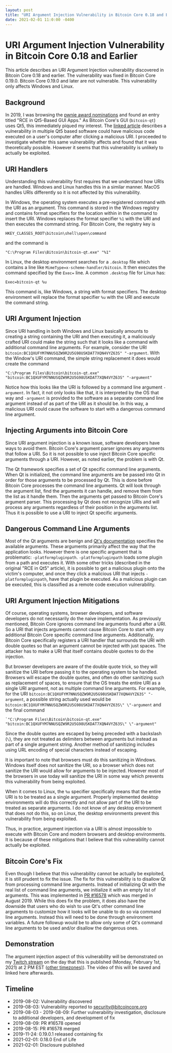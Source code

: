 ```yaml
---
layout: post
title: "URI Argument Injection Vulnerability in Bitcoin Core 0.18 and Earlier"
date: 2021-02-01 11:0:00 -0400
---
```

# URI Argument Injection Vulnerability in Bitcoin Core 0.18 and Earlier

This article describes an URI Argument Injection vulnerability discovered in Bitcoin Core 0.18 and earlier.
The vulnerability was fixed in Bitcoin Core 0.19.0.
Bitcoin Core 0.19.0 and later are not vulnerable.
This vulnerability only affects Windows and Linux.

## Background

In 2019, I was browsing the [pwnie award nominations](https://web.archive.org/web/20190808154342/https://pwnies.com/nominations/) and found an entry titled "RCE in Qt5-Based GUI Apps."
As Bitcoin Core's GUI (`bitcoin-qt`) uses Qt5, this immediately piqued my interest.
The [linked article](https://www.bleepingcomputer.com/news/security/qt5-based-gui-apps-susceptible-to-remote-code-execution/) describes a vulnerability in multiple Qt5 based software could have malicious code executed on a user's computer after clicking a malicious URI.
I proceeded to investigate whether this same vulnerability affects and found that it was theoretically possible.
However it seems that this vulnerability is unlikely to actually be exploited.

## URI Handlers

Understanding this vulnerability first requires that we understand how URIs are handled.
Windows and Linux handles this in a similar manner.
MacOS handles URIs differently so it is not affected by this vulnerability.

In Windows, the operating system executes a pre-registered command with the URI as an argument.
This command is stored in the Windows registry and contains format specifiers for the location within in the command to insert the URI.
Windows replaces the format specifier `%1` with the URI and then executes the command string.
For Bitcoin Core, the registry key is

    HKEY_CLASSES_ROOT\bitcoin\shell\open\command

and the command is

    "C:\Program Files\Bitcoin\bitcoin-qt.exe" "%1"

In Linux, the desktop environment searches for a `.desktop` file which contains a line like `MimeType=x-scheme-handler/bitcoin`.
It then executes the command specified by the `Exec=` line.
A common `.desktop` file for Linux has:

    Exec=bitcoin-qt %u

This command is, like Windows, a string with format specifiers.
The desktop environment will replace the format specifier `%u` with the URI and execute the command string.

## URI Argument Injection

Since URI handling in both Windows and Linux basically amounts to creating a string containing the URI and then executing it, a maliciously crafted URI could make the string such that it looks like a command with additional command line arguments.
For example, consider the URI `bitcoin:BC1QXUFYM7NNUSQZW9R2U5G98USKDAT7XQN4VYZ63S" "-argument`.
With the Window's URI command, the simple string replacement it does would create the command

    "C:\Program Files\Bitcoin\bitcoin-qt.exe" "bitcoin:BC1QXUFYM7NNUSQZW9R2U5G98USKDAT7XQN4VYZ63S" "-argument"

Notice how this looks like the URI is followed by a command line argument `-argument`.
In fact, it not only looks like that, it is interpreted by the OS that way and `-argument` is provided to the software as a separate command line argument instead of as part of the URI as it should be.
In this way, a malicious URI could cause the software to start with a dangerous command line argument.

## Injecting Arguments into Bitcoin Core

Since URI argument injection is a known issue, software developers have ways to avoid them.
Bitcoin Core's argument parser ignores any arguments that follow a URI.
So it is not possible to use inject Bitcoin Core specific arguments through a URI.
However, as noted earlier, the problem is with Qt.

The Qt framework specifies a set of Qt specific command line arguments.
When Qt is initialized, the command line arguments are be passed into Qt in order for those arguments to be processed by Qt.
This is done before Bitcoin Core processes the command line arguments.
Qt will look through the argument list, find the arguments it can handle, and remove them from the list as it handle them.
Then the arguments get passed to Bitcoin Core's argument parser.
This processing by Qt does not recognize URIs and will process any arguments regardless of their position in the arguments list.
Thus it is possible to use a URI to inject Qt specific arguments.

## Dangerous Command Line Arguments

Most of the Qt arguments are benign and [Qt's documentation](https://doc.qt.io/qt-5/qguiapplication.html#supported-command-line-options) specifies the available arguments.
These arguments primarily affect the way that the application looks.
However there is one specific argument that is problematic: `-platformpluginpath`.
`-platformpluginpath` loads some plugin from a path and executes it.
With some other tricks (described in the original "RCE in Qt5" article), it is possible to get a malicious plugin onto the victim's computer, and once they click a malicious URI that injects `-platformpluginpath`, have that plugin be executed.
As a malicious plugin can be executed, this is classified as a remote code execution vulnerability.

## URI Argument Injection Mitigations

Of course, operating systems, browser developers, and software developers do not necessarily do the naive implementation.
As previously mentioned, Bitcoin Core ignores command line arguments found after a URI.
So a URI that injects arguments cannot cause Bitcoin Core to start with any additional Bitcoin Core specific command line arguments.
Additionally, Bitcoin Core specifically registers a URI handler that surrounds the URI with double quotes so that an argument cannot be injected with just spaces.
The attacker has to make a URI that itself contains double quotes to do the injection.

But browser developers are aware of the double quote trick, so they will sanitize the URI before passing it to the operating system to be handled.
Browsers will escape the double quotes, and often do other sanitizing such as replacement of spaces, to ensure that the OS treats the entire URI as a single URI argument, not as multiple command line arguments.
For example, for the URI `bitcoin:BC1QXUFYM7NNUSQZW9R2U5G98USKDAT7XQN4VYZ63S" "-argument`, a possible string actually used would be `bitcoin:BC1QXUFYM7NNUSQZW9R2U5G98USKDAT7XQN4VYZ63S\" \"-argument` and the final command

    `"C:\Program Files\Bitcoin\bitcoin-qt.exe" "bitcoin:BC1QXUFYM7NNUSQZW9R2U5G98USKDAT7XQN4VYZ63S\" \"-argument"

Since the double quotes are escaped by being preceded with a backslash (`\`), they are not treated as delimiters between arguments but instead as part of a single argument string.
Another method of sanitizing includes using URL encoding of special characters instead of escaping.

It is important to note that browsers must do this sanitizing in Windows.
Windows itself does not sanitize the URI, so a browser which does not sanitize the URI would allow for arguments to be injected.
However most of the browsers in use today will sanitize the URI in some way which prevents this vulnerability from being exploited.

When it comes to Linux, the `%u` specifier specifically means that the entire URI is to be treated as a single argument.
Properly implemented desktop environments will do this correctly and not allow part of the URI to be treated as separate arguments.
I do not know of any desktop environment that does not do this, so on Linux, the desktop environments prevent this vulnerability from being exploited.

Thus, in practice, argument injection via a URI is almost impossible to execute with Bitcoin Core and modern browsers and desktop environments.
It is because of these mitigations that I believe that this vulnerability cannot actually be exploited.

## Bitcoin Core's Fix

Even though I believe that this vulnerability cannot be actually be exploited, it is still prudent to fix the issue.
The fix for this vulnerability is to disallow Qt from processing command line arguments.
Instead of initializing Qt with the real list of command line arguments, we initialize it with an empty list of arguments.
This was implemented in [PR #16578](https://github.com/bitcoin/bitcoin/pull/16578) which was merged in August 2019.
While this does fix the problem, it does also have the downside that users who do wish to use Qt's other command line arguments to customize how it looks will be unable to do so via command line arguments.
Instead this will need to be done through environment variables.
A future followup would be to allow only some of Qt's command line arguments to be used and/or disallow the dangerous ones.

## Demonstration

The argument injection aspect of this vulnerability will be demonstrated on my [Twitch stream](https://twitch.tv/achow101) on the day that this is published (Monday, February 1st, 2021) at 2 PM EST ([other timezones)](https://www.timeanddate.com/worldclock/fixedtime.html?msg=achow101%27s+stream&iso=20210201T14&p1=179)).
The video of this will be saved and linked here afterwards.

## Timeline

* 2019-08-02: Vulnerability discovered
* 2019-08-03: Vulnerability reported to security@bitcoincore.org
* 2019-08-03 - 2019-08-09: Further vulnerability investigation, disclosure to additional developers, and development of fix
* 2019-08-09: PR #16578 opened
* 2019-08-15: PR #16578 merged
* 2019-11-24: 0.19.0.1 released containing fix
* 2021-02-01: 0.18.0 End of Life
* 2021-02-01: Disclosure published
